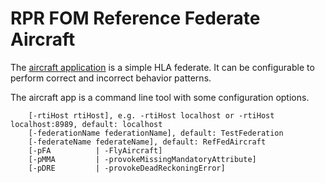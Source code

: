 # RPR FOM Reference Federate Aircraft

The [aircraft application](/RefFedAircraft/src/main/java/org/nato/ivct/refFed/AircraftApp.java) is a simple HLA federate. It can be configurable to perform correct and incorrect behavior patterns.

The aircraft app is a command line tool with some configuration options. 

```
    [-rtiHost rtiHost], e.g. -rtiHost localhost or -rtiHost localhost:8989, default: localhost
    [-federationName federationName], default: TestFederation
    [-federateName federateName], default: RefFedAircraft
    [-pFA          | -FlyAircraft]
    [-pMMA         | -provokeMissingMandatoryAttribute]
    [-pDRE         | -provokeDeadReckoningError]
```

